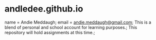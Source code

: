 # andledee.github.io
name = Andie Meddaugh;
email = andie.meddaugh@gmail.com;
This is a blend of personal and school account for learning purposes.;
This repository will hold assignments at this time.;
